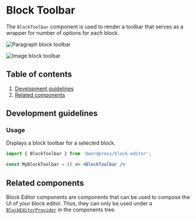 # Block Toolbar

The `BlockToolbar` component is used to render a toolbar that serves as a wrapper for number of options for each block. 

![Paragraph block toolbar](https://make.wordpress.org/core/files/2020/09/paragraph-block-toolbar.png)

![Image block toolbar](https://make.wordpress.org/core/files/2020/09/image-block-toolbar.png)


## Table of contents

1. [Development guidelines](#development-guidelines)
2. [Related components](#related-components)

## Development guidelines

### Usage

Displays a block toolbar for a selected block.

```jsx
import { BlockToolbar } from '@wordpress/block-editor';

const MyBlockToolbar = () => <BlockToolbar />
```

## Related components

Block Editor components are components that can be used to compose the UI of your block editor. Thus, they can only be used under a [`BlockEditorProvider`](https://github.com/WordPress/gutenberg/blob/HEAD/packages/block-editor/src/components/provider/README.md) in the components tree.
